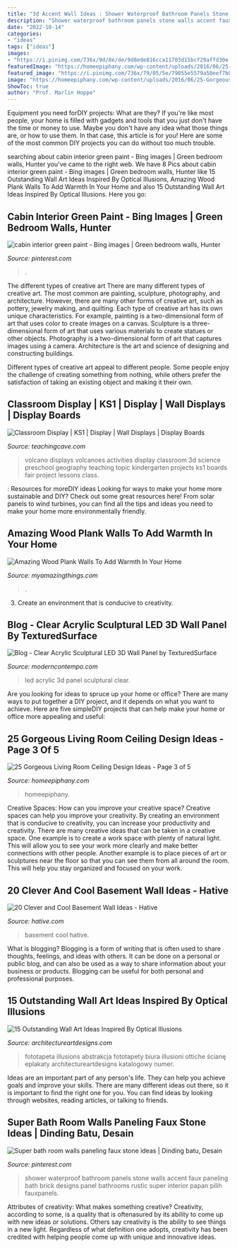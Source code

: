 ```yaml
---
title: "3d Accent Wall Ideas : Shower Waterproof Bathroom Panels Stone Walls Accent Faux Paneling Bath Brick Designs Panel Bathrooms Rustic Super Interior Papan Pilih Fauxpanels"
description: "Shower waterproof bathroom panels stone walls accent faux paneling bath brick designs panel bathrooms rustic super interior papan pilih fauxpanels"
date: "2022-10-14"
categories:
- "ideas"
tags: ["ideas"]
images:
- "https://i.pinimg.com/736x/9d/8e/de/9d8ede816cca11703d15bcf29affd30e.jpg"
featuredImage: "https://homeepiphany.com/wp-content/uploads/2016/06/25-Gorgeous-Living-Room-Ceiling-Design-Ideas-14-768x576.jpg"
featured_image: "https://i.pinimg.com/736x/79/05/5e/79055e5579a50eef7b0bbca662eb2915--cabin-interiors-cabin-ideas.jpg"
image: "https://homeepiphany.com/wp-content/uploads/2016/06/25-Gorgeous-Living-Room-Ceiling-Design-Ideas-14-768x576.jpg"
ShowToc: true
author: "Prof. Marlin Hoppe"
---
```



Equipment you need forDIY projects: What are they?
If you're like most people, your home is filled with gadgets and tools that you just don't have the time or money to use. Maybe you don't have any idea what those things are, or how to use them. In that case, this article is for you! Here are some of the most common DIY projects you can do without too much trouble.

	

		
searching about cabin interior green paint - Bing images | Green bedroom walls, Hunter you've came to the right web. We have 8 Pics about cabin interior green paint - Bing images | Green bedroom walls, Hunter like 15 Outstanding Wall Art Ideas Inspired By Optical Illusions, Amazing Wood Plank Walls To Add Warmth In Your Home and also 15 Outstanding Wall Art Ideas Inspired By Optical Illusions. Here you go:
		
    
## Cabin Interior Green Paint - Bing Images | Green Bedroom Walls, Hunter

<img loading=lazy src="https://i.pinimg.com/736x/79/05/5e/79055e5579a50eef7b0bbca662eb2915--cabin-interiors-cabin-ideas.jpg" onerror="this.onerror=null;this.src='https://tse1.mm.bing.net/th?id=OIP.IB6RZsQ9obyvZ8CZyoFT1gAAAA&amp;pid=15.1';" alt="cabin interior green paint - Bing images | Green bedroom walls, Hunter">

_Source: pinterest.com_

>. 

	

The different types of creative art
There are many different types of creative art. The most common are painting, sculpture, photography, and architecture. However, there are many other forms of creative art, such as pottery, jewelry making, and quilting.
Each type of creative art has its own unique characteristics. For example, painting is a two-dimensional form of art that uses color to create images on a canvas. Sculpture is a three-dimensional form of art that uses various materials to create statues or other objects. Photography is a two-dimensional form of art that captures images using a camera. Architecture is the art and science of designing and constructing buildings.

Different types of creative art appeal to different people. Some people enjoy the challenge of creating something from nothing, while others prefer the satisfaction of taking an existing object and making it their own.

    
## Classroom Display | KS1 | Display | Wall Displays | Display Boards

<img loading=lazy src="https://www.teachingcave.com/wp-content/uploads/2013/10/Volcanoes.jpg" onerror="this.onerror=null;this.src='https://tse1.mm.bing.net/th?id=OIP.9BjzYoojdNQNSxkmrZVVQgHaJ3&amp;pid=15.1';" alt="Classroom Display | KS1 | Display | Wall Displays | Display Boards">

_Source: teachingcave.com_

>volcano displays volcanoes activities display classroom 3d science preschool geography teaching topic kindergarten projects ks1 boards fair project lessons class. 

	

: Resources for moreDIY ideas
Looking for ways to make your home more sustainable and DIY? Check out some great resources here! From solar panels to wind turbines, you can find all the tips and ideas you need to make your home more environmentally friendly.

    
## Amazing Wood Plank Walls To Add Warmth In Your Home

<img loading=lazy src="https://myamazingthings.com/wp-content/uploads/2017/07/diy-wooden-plank-wall-5.jpg" onerror="this.onerror=null;this.src='https://tse3.mm.bing.net/th?id=OIP.pPx-HbsnU6vskf4RoZyrjgHaJ3&amp;pid=15.1';" alt="Amazing Wood Plank Walls To Add Warmth In Your Home">

_Source: myamazingthings.com_

>. 

	

3. Create an environment that is conducive to creativity.

    
## Blog - Clear Acrylic Sculptural LED 3D Wall Panel By TexturedSurface

<img loading=lazy src="https://moderncontempo.com/media/wysiwyg/DSC09663.JPG" onerror="this.onerror=null;this.src='https://tse4.mm.bing.net/th?id=OIP.0_8PettuA2QynrFcZjJ61wHaEJ&amp;pid=15.1';" alt="Blog - Clear Acrylic Sculptural LED 3D Wall Panel by TexturedSurface">

_Source: moderncontempo.com_

>led acrylic 3d panel sculptural clear. 

	

Are you looking for ideas to spruce up your home or office? There are many ways to put together a DIY project, and it depends on what you want to achieve. Here are five simpleDIY projects that can help make your home or office more appealing and useful:

    
## 25 Gorgeous Living Room Ceiling Design Ideas - Page 3 Of 5

<img loading=lazy src="https://homeepiphany.com/wp-content/uploads/2016/06/25-Gorgeous-Living-Room-Ceiling-Design-Ideas-14-768x576.jpg" onerror="this.onerror=null;this.src='https://tse1.mm.bing.net/th?id=OIP.q9LtE6tdvePor1MBZWIvWAHaFj&amp;pid=15.1';" alt="25 Gorgeous Living Room Ceiling Design Ideas - Page 3 of 5">

_Source: homeepiphany.com_

>homeepiphany. 

	

Creative Spaces: How can you improve your creative space?
Creative spaces can help you improve your creativity. By creating an environment that is conducive to creativity, you can increase your productivity and creativity. There are many creative ideas that can be taken in a creative space. One example is to create a work space with plenty of natural light. This will allow you to see your work more clearly and make better connections with other people. Another example is to place pieces of art or sculptures near the floor so that you can see them from all around the room. This will help you stay organized and focused on your work.

    
## 20 Clever And Cool Basement Wall Ideas - Hative

<img loading=lazy src="https://hative.com/wp-content/uploads/2014/05/basement-wall-ideas/14-cool-basement-wall.jpg" onerror="this.onerror=null;this.src='https://tse2.mm.bing.net/th?id=OIP.Zu_IihuqAV17VjEmXT2JCgHaJ4&amp;pid=15.1';" alt="20 Clever and Cool Basement Wall Ideas - Hative">

_Source: hative.com_

>basement cool hative. 

	

What is blogging?
Blogging is a form of writing that is often used to share thoughts, feelings, and ideas with others. It can be done on a personal or public blog, and can also be used as a way to share information about your business or products. Blogging can be useful for both personal and professional purposes.

    
## 15 Outstanding Wall Art Ideas Inspired By Optical Illusions

<img loading=lazy src="https://www.architectureartdesigns.com/wp-content/uploads/2017/06/12-16-768x655.jpg" onerror="this.onerror=null;this.src='https://tse4.mm.bing.net/th?id=OIP.wj1RjFAqEamqEpr9vNPoDQHaGU&amp;pid=15.1';" alt="15 Outstanding Wall Art Ideas Inspired By Optical Illusions">

_Source: architectureartdesigns.com_

>fototapeta illusions abstrakcja fototapety biura illusioni ottiche ścianę eplakaty architectureartdesigns katalogowy numer. 

	

Ideas are an important part of any person's life. They can help you achieve goals and improve your skills. There are many different ideas out there, so it is important to find the right one for you. You can find ideas by looking through websites, reading articles, or talking to friends.

    
## Super Bath Room Walls Paneling Faux Stone Ideas | Dinding Batu, Desain

<img loading=lazy src="https://i.pinimg.com/736x/9d/8e/de/9d8ede816cca11703d15bcf29affd30e.jpg" onerror="this.onerror=null;this.src='https://tse1.mm.bing.net/th?id=OIP.mir8liIwyvOkdmiL_KL1GwAAAA&amp;pid=15.1';" alt="Super bath room walls paneling faux stone ideas | Dinding batu, Desain">

_Source: pinterest.com_

>shower waterproof bathroom panels stone walls accent faux paneling bath brick designs panel bathrooms rustic super interior papan pilih fauxpanels. 

	

Attributes of creativity: What makes something creative?
Creativity, according to some, is a quality that is oftenasured by its ability to come up with new ideas or solutions. Others say creativity is the ability to see things in a new light. Regardless of what definition one adopts, creativity has been credited with helping people come up with unique and innovative ideas.

